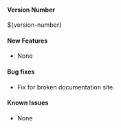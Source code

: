 #### Version Number
${version-number}

#### New Features

- None

#### Bug fixes

- Fix for broken documentation site.


#### Known Issues

- None
